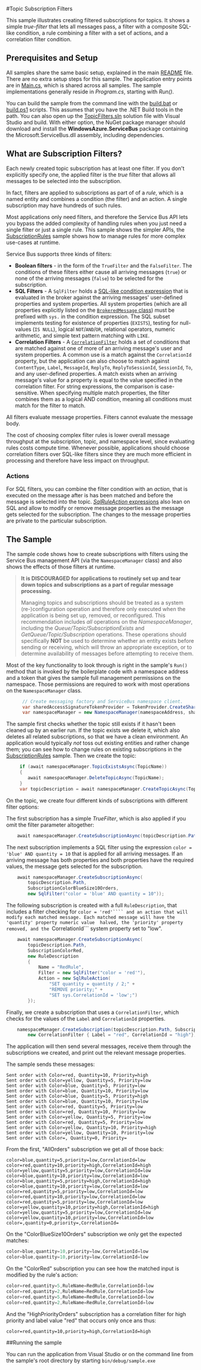 #Topic Subscription Filters

This sample illustrates creating filtered subscriptions for topics. It shows a simple *true-filter* that lets all messages pass,
a filter with a composite SQL-like condition, a rule combining a filter with a set of actions, and a correlation filter 
condition.  

## Prerequisites and Setup

All samples share the same basic setup, explained in the main [README](../README.md) file. There are no extra setup steps for this sample.
The application entry points are in [Main.cs](../common/Main.md), which is shared across all samples. The sample implementations generally
reside in *Program.cs*, starting with *Run()*.

You can build the sample from the command line with the [build.bat](build.bat) or [build.ps1](build.ps1) scripts. This assumes that you
have the .NET Build tools in the path. You can also open up the [TopicFilters.sln](TopicFilters.sln) solution file with Visual Studio and build.
With either option, the NuGet package manager should download and install the **WindowsAzure.ServiceBus** package containing the
Microsoft.ServiceBus.dll assembly, including dependencies.

## What are Subscription Filters?

Each newly created topic subscription has at least one filter. If you don't explicitly specify one, the applied filter is the 
*true* filter that allows all messages to be selected into the subscription.  

In fact, filters are applied to subscriptions as part of of a *rule*, which is a named entity and combines a condition (the filter)
and an action. A single subscription may have hundreds of such rules. 

Most applications only need filters, and therefore the Service Bus API lets you bypass the added complexity of handling 
rules when you just need a single filter or just a single rule. This sample shows the simpler APIs, 
the [SubscriptionRules](../SubscriptionRules) sample shows how to manage rules for more complex use-cases at runtime.

Service Bus supports three kinds of filters:

* **Boolean filters** - in the form of the ```TrueFilter``` and the ```FalseFilter```. The conditions of these filters either cause all 
  arriving messages (```true```) or none of the arriving messages (```false```) to be selected for the subscription.
* **SQL Filters** - A ```SqlFilter``` holds a [SQL-like condition expression](https://msdn.microsoft.com/library/azure/microsoft.servicebus.messaging.sqlfilter.sqlexpression.aspx)
  that is evaluated in the broker against the arriving messages' user-defined properties and system properties. All system
  properties (which are all properties explicitly listed on the [```BrokeredMessage``` class](https://msdn.microsoft.com/library/microsoft.servicebus.messaging.brokeredmessage_properties.aspx)) 
  must be prefixed with ```sys.``` in the condition expression. The SQL subset implements testing for existence of properties (```EXISTS```), 
  testing for null-values (```IS NULL```), logical ```NOT```/```AND```/```OR```, relational operators, numeric arithmetic, and simple text pattern matching with ```LIKE```.
* **Correlation Filters** - A [```CorrelationFilter```](https://msdn.microsoft.com/library/microsoft.servicebus.messaging.correlationfilter.aspx) holds a
  set of conditions that are matched against one of more of an arriving message's user and system properties. A common use is a match 
  against the ```CorrelationId``` property, but the application can also choose to match against ```ContentType```, ```Label```, ```MessageId```, ```ReplyTo```, ```ReplyToSessionId```, 
  ```SessionId```, ```To```, and any user-defined properties. A match exists when an arriving message's value for a property is equal to the 
  value specified in the correlation filter. For string expressions, the comparison is case-sensitive. When specifying multiple match 
  properties, the filter combines them as a logical AND condition, meaning all conditions must match for the filter to match.   
                                          
All filters evaluate message properties. Filters cannot evaluate the message body.

The cost of choosing complex filter rules is lower overall message throughput at the subscription, topic, and namespace level, since evaluating
rules costs compute time. Whenever possible, applications should choose correlation filters over SQL-like filters since they are much more efficient in 
processing and therefore have less impact on throughput.

### Actions

For SQL filters, you can combine the filter condition with an *action*, that is executed on the message after is has been matched and 
before the message is selected into the topic. [*SqlRuleAction* expressions](https://msdn.microsoft.com/en-us/library/azure/microsoft.servicebus.messaging.sqlruleaction.sqlexpression.aspx) 
also lean on SQL and allow to modify or remove message properties as the message gets selected for the subscription. The 
changes to the message properties are private to the particular subscription. 


## The Sample

The sample code shows how to create subscriptions with filters using the Service Bus management API (via the ```NamespaceManager``` class)
and also shows the effects of those filters at runtime.

> **It is DISCOURAGED for applications to routinely set up and tear down topics and subscriptions as a part of regular message processing.**
>
> Managing topics and subscriptions should be treated as a system (re-)configuration operation and therefore only executed when the 
> application is being set up, removed, or reconfigured. This recommendation includes *all* operations on the *NamespaceManager*, 
> including the *Queue/Topic/SubscriptionExists* and *GetQueue/Topic/Subscription* operations. These operations should specifically 
> **NOT** be used to determine whether an entity exists before sending or receiving, which will throw an appropriate exception, or 
> to determine availability of messages before attempting to receive them.   

Most of the key functionality to look through is right in the sample's ```Run()``` method that is invoked by the boilerplate code
with a namespace address and a token that gives the sample full management permissions on the namespace. Those permissions are 
required to work with most operations on the ```NamespaceManager``` class.

```C#    
      // Create messaging factory and ServiceBus namespace client.
      var sharedAccessSignatureTokenProvider = TokenProvider.CreateSharedAccessSignatureTokenProvider(manageToken);
      var namespaceManager = new NamespaceManager(namespaceAddress, sharedAccessSignatureTokenProvider);
``` 

The sample first checks whether the topic still exists if it hasn't been cleaned up by an earlier run. If the topic exists
we delete it, which also deletes all related subscriptions, so that we have a clean environment. An application would 
typically *not* toss out existing entities and rather change them; you can see how to change rules on existing 
subscriptions in the [SubscriptionRules](../SubscriptionRules) sample. Then we create the topic:

```C#
     if (await namespaceManager.TopicExistsAsync(TopicName))
     {
        await namespaceManager.DeleteTopicAsync(TopicName);
     }
     var topicDescription = await namespaceManager.CreateTopicAsync(TopicName);
```

On the topic, we create four different kinds of subscriptions with different filter options:


The first subscription has a simple *TrueFilter*, which is also applied if you omit the filter 
parameter altogether:
 
```C#
    await namespaceManager.CreateSubscriptionAsync(topicDescription.Path, SubscriptionAllMessages, new TrueFilter());
```

The next subscription implements a SQL filter using the expression ```color = 'blue' AND quantity = 10``` that is applied
for all arriving messages. If an arriving message has both properties and both properties have the required values, 
the message gets selected for the subscription.  
 
```C# 
    await namespaceManager.CreateSubscriptionAsync(
        topicDescription.Path,
        SubscriptionColorBlueSize10Orders,
        new SqlFilter("color = 'blue' AND quantity = 10"));
```

The following subscription is created with a full ```RuleDescription```, that includes a filter checking for ```color = 'red'````
and an action that will modify each matched message. Each matched message will have the 'quantity' property numeric value 
halved, the 'priority' property removed, and the ```CorrelationId``` system property set to "low".

``` C#      
    await namespaceManager.CreateSubscriptionAsync(
        topicDescription.Path,
        SubscriptionColorRed,
        new RuleDescription
        {
            Name = "RedRule",
            Filter = new SqlFilter("color = 'red'"),
            Action = new SqlRuleAction(
                "SET quantity = quantity / 2;" +
                "REMOVE priority;" +
                "SET sys.CorrelationId = 'low';")
        });
```

Finally, we create a subscription that uses a ```CorrelationFilter```, which checks for the values of the ```Label``` and
```CorrelationId``` properties.  

``` C#
    namespaceManager.CreateSubscription(topicDescription.Path, SubscriptionHighPriorityOrders, 
        new CorrelationFilter { Label = "red", CorrelationId = "high"});
```

The application will then send several messages, receive them through the subscriptions we created, and 
print out the relevant message properties.

The sample sends these messages:

```
Sent order with Color=red, Quantity=10, Priority=high
Sent order with Color=yellow, Quantity=5, Priority=low
Sent order with Color=blue, Quantity=5, Priority=low
Sent order with Color=blue, Quantity=10, Priority=low
Sent order with Color=blue, Quantity=5, Priority=high
Sent order with Color=blue, Quantity=10, Priority=low
Sent order with Color=red, Quantity=5, Priority=low
Sent order with Color=red, Quantity=10, Priority=low
Sent order with Color=yellow, Quantity=5, Priority=low
Sent order with Color=red, Quantity=5, Priority=low
Sent order with Color=yellow, Quantity=10, Priority=high
Sent order with Color=yellow, Quantity=10, Priority=low
Sent order with Color=, Quantity=0, Priority=
```

From the first, "AllOrders" subscription we get all of those back:

```
color=blue,quantity=5,priority=low,CorrelationId=low
color=red,quantity=10,priority=high,CorrelationId=high
color=yellow,quantity=5,priority=low,CorrelationId=low
color=blue,quantity=10,priority=low,CorrelationId=low
color=blue,quantity=5,priority=high,CorrelationId=high
color=blue,quantity=10,priority=low,CorrelationId=low
color=red,quantity=5,priority=low,CorrelationId=low
color=red,quantity=10,priority=low,CorrelationId=low
color=red,quantity=5,priority=low,CorrelationId=low
color=yellow,quantity=10,priority=high,CorrelationId=high
color=yellow,quantity=5,priority=low,CorrelationId=low
color=yellow,quantity=10,priority=low,CorrelationId=low
color=,quantity=0,priority=,CorrelationId=
```
On the "ColorBlueSize10Orders" subscription we only get the expected matches:

```C#
color=blue,quantity=10,priority=low,CorrelationId=low
color=blue,quantity=10,priority=low,CorrelationId=low
```

On the "ColorRed" subscription you can see how the matched input is modified
by the rule's action:

```C#
color=red,quantity=5,RuleName=RedRule,CorrelationId=low
color=red,quantity=2,RuleName=RedRule,CorrelationId=low
color=red,quantity=5,RuleName=RedRule,CorrelationId=low
color=red,quantity=2,RuleName=RedRule,CorrelationId=low
``` 
And the "HighPriorityOrders" subscription has a correlation filter for high priority and 
label value "red" that occurs only once ans thus:

``` 
color=red,quantity=10,priority=high,CorrelationId=high
``` 

##Running the sample

You can run the application from Visual Studio or on the command line from the sample's root 
directory by starting <code>bin/debug/sample.exe</code>
